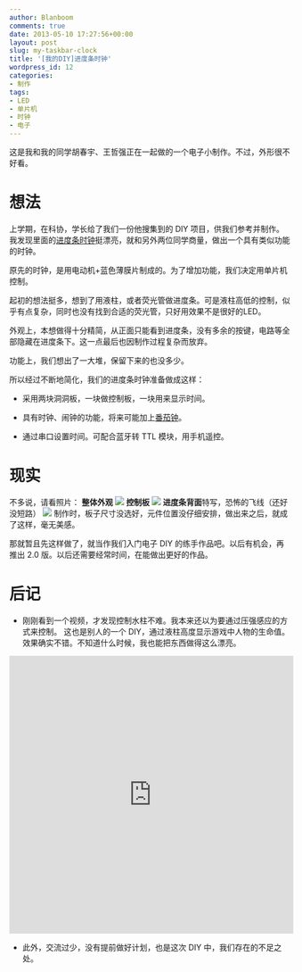 ```yaml
---
author: Blanboom
comments: true
date: 2013-05-10 17:27:56+00:00
layout: post
slug: my-taskbar-clock
title: '[我的DIY]进度条时钟'
wordpress_id: 12
categories:
- 制作
tags:
- LED
- 单片机
- 时钟
- 电子
---
```


这是我和我的同学胡春宇、王哲强正在一起做的一个电子小制作。不过，外形很不好看。


# 想法


上学期，在科协，学长给了我们一份他搜集到的 DIY 项目，供我们参考并制作。我发现里面的[进度条时钟](http://www.qiqufaxian.cn/post/2454.html)挺漂亮，就和另外两位同学商量，做出一个具有类似功能的时钟。

原先的时钟，是用电动机+蓝色薄膜片制成的。为了增加功能，我们决定用单片机控制。

起初的想法挺多，想到了用液柱，或者荧光管做进度条。可是液柱高低的控制，似乎有点复杂，同时也没有找到合适的荧光管，只好用效果不是很好的LED。

外观上，本想做得十分精简，从正面只能看到进度条，没有多余的按键，电路等全部隐藏在进度条下。这一点最后也因制作过程复杂而放弃。

功能上，我们想出了一大堆，保留下来的也没多少。

所以经过不断地简化，我们的进度条时钟准备做成这样：

- 采用两块洞洞板，一块做控制板，一块用来显示时间。

- 具有时钟、闹钟的功能，将来可能加上[番茄钟](http://baike.baidu.com/view/5259318.htm)。

- 通过串口设置时间。可配合蓝牙转 TTL 模块，用手机遥控。


<!-- more -->


# 现实


不多说，请看照片：
**整体外观**
![](http://blanboom.org/images/2013/05/IMG_20130511_003748.jpg)
**控制板**
![](http://blanboom.org/images/2013/05/IMG_20130511_003931.jpg)
**进度条背面**特写，恐怖的飞线（还好没短路）
![](http://blanboom.org/images/2013/05/IMG_20130511_003832.jpg)
制作时，板子尺寸没选好，元件位置没仔细安排，做出来之后，就成了这样，毫无美感。

那就暂且先这样做了，就当作我们入门电子 DIY 的练手作品吧。以后有机会，再推出 2.0 版。以后还需要经常时间，在能做出更好的作品。


# 后记


- 刚刚看到一个视频，才发现控制水柱不难。我本来还以为要通过压强感应的方式来控制。
这也是别人的一个 DIY，通过液柱高度显示游戏中人物的生命值。效果确实不错。不知道什么时候，我也能把东西做得这么漂亮。

<iframe width="510" height="498" src="http://player.youku.com/embed/XNTU0MTIxNTUy" allowfullscreen="" frameborder="0"> </iframe>

- 此外，交流过少，没有提前做好计划，也是这次 DIY 中，我们存在的不足之处。
